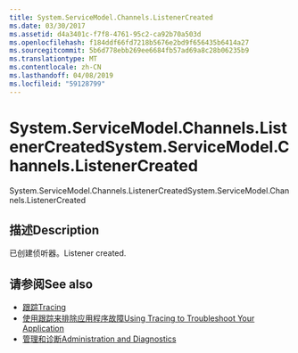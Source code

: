 ```yaml
---
title: System.ServiceModel.Channels.ListenerCreated
ms.date: 03/30/2017
ms.assetid: d4a3401c-f7f8-4761-95c2-ca92b70a503d
ms.openlocfilehash: f184ddf66fd7218b5676e2bd9f656435b6414a27
ms.sourcegitcommit: 5b6d778ebb269ee6684fb57ad69a8c28b06235b9
ms.translationtype: MT
ms.contentlocale: zh-CN
ms.lasthandoff: 04/08/2019
ms.locfileid: "59128799"
---
```

# <a name="systemservicemodelchannelslistenercreated"></a><span data-ttu-id="1e643-102">System.ServiceModel.Channels.ListenerCreated</span><span class="sxs-lookup"><span data-stu-id="1e643-102">System.ServiceModel.Channels.ListenerCreated</span></span>
<span data-ttu-id="1e643-103">System.ServiceModel.Channels.ListenerCreated</span><span class="sxs-lookup"><span data-stu-id="1e643-103">System.ServiceModel.Channels.ListenerCreated</span></span>  
  
## <a name="description"></a><span data-ttu-id="1e643-104">描述</span><span class="sxs-lookup"><span data-stu-id="1e643-104">Description</span></span>  
 <span data-ttu-id="1e643-105">已创建侦听器。</span><span class="sxs-lookup"><span data-stu-id="1e643-105">Listener created.</span></span>  
  
## <a name="see-also"></a><span data-ttu-id="1e643-106">请参阅</span><span class="sxs-lookup"><span data-stu-id="1e643-106">See also</span></span>

- [<span data-ttu-id="1e643-107">跟踪</span><span class="sxs-lookup"><span data-stu-id="1e643-107">Tracing</span></span>](../../../../../docs/framework/wcf/diagnostics/tracing/index.md)
- [<span data-ttu-id="1e643-108">使用跟踪来排除应用程序故障</span><span class="sxs-lookup"><span data-stu-id="1e643-108">Using Tracing to Troubleshoot Your Application</span></span>](../../../../../docs/framework/wcf/diagnostics/tracing/using-tracing-to-troubleshoot-your-application.md)
- [<span data-ttu-id="1e643-109">管理和诊断</span><span class="sxs-lookup"><span data-stu-id="1e643-109">Administration and Diagnostics</span></span>](../../../../../docs/framework/wcf/diagnostics/index.md)
